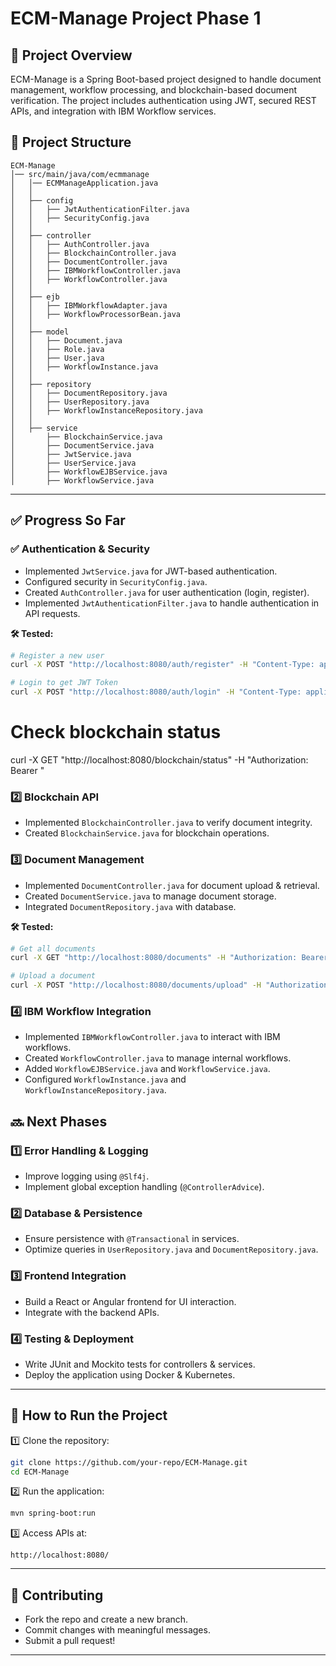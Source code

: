 # ECM-Manage Project Phase 1

## 📌 **Project Overview**
ECM-Manage is a Spring Boot-based project designed to handle document management, workflow processing, and blockchain-based document verification. The project includes authentication using JWT, secured REST APIs, and integration with IBM Workflow services.

## 📂 **Project Structure**

```
ECM-Manage
│── src/main/java/com/ecmmanage
│   │── ECMManageApplication.java
│   │
│   ├── config
│   │   ├── JwtAuthenticationFilter.java
│   │   ├── SecurityConfig.java
│   │
│   ├── controller
│   │   ├── AuthController.java
│   │   ├── BlockchainController.java
│   │   ├── DocumentController.java
│   │   ├── IBMWorkflowController.java
│   │   ├── WorkflowController.java
│   │
│   ├── ejb
│   │   ├── IBMWorkflowAdapter.java
│   │   ├── WorkflowProcessorBean.java
│   │
│   ├── model
│   │   ├── Document.java
│   │   ├── Role.java
│   │   ├── User.java
│   │   ├── WorkflowInstance.java
│   │
│   ├── repository
│   │   ├── DocumentRepository.java
│   │   ├── UserRepository.java
│   │   ├── WorkflowInstanceRepository.java
│   │
│   ├── service
│       ├── BlockchainService.java
│       ├── DocumentService.java
│       ├── JwtService.java
│       ├── UserService.java
│       ├── WorkflowEJBService.java
│       ├── WorkflowService.java
```

---

## ✅ **Progress So Far**

###  ✅ **Authentication & Security**
- Implemented `JwtService.java` for JWT-based authentication.
- Configured security in `SecurityConfig.java`.
- Created `AuthController.java` for user authentication (login, register).
- Implemented `JwtAuthenticationFilter.java` to handle authentication in API requests.

**🛠️ Tested:**
```sh
# Register a new user
curl -X POST "http://localhost:8080/auth/register" -H "Content-Type: application/json" -d '{"username": "newuser", "password": "password123", "role": "USER"}'

# Login to get JWT Token
curl -X POST "http://localhost:8080/auth/login" -H "Content-Type: application/json" -d '{"username": "newuser", "password": "password123"}'
```
# Check blockchain status
curl -X GET "http://localhost:8080/blockchain/status" -H "Authorization: Bearer <TOKEN>"

### 2️⃣ **Blockchain API**
- Implemented `BlockchainController.java` to verify document integrity.
- Created `BlockchainService.java` for blockchain operations.


### 3️⃣ **Document Management**
- Implemented `DocumentController.java` for document upload & retrieval.
- Created `DocumentService.java` to manage document storage.
- Integrated `DocumentRepository.java` with database.

**🛠️ Tested:**
```sh
# Get all documents
curl -X GET "http://localhost:8080/documents" -H "Authorization: Bearer <TOKEN>"

# Upload a document
curl -X POST "http://localhost:8080/documents/upload" -H "Authorization: Bearer <TOKEN>" -F "file=@C:\path\to\file.pdf"
```

### 4️⃣ **IBM Workflow Integration**
- Implemented `IBMWorkflowController.java` to interact with IBM workflows.
- Created `WorkflowController.java` to manage internal workflows.
- Added `WorkflowEJBService.java` and `WorkflowService.java`.
- Configured `WorkflowInstance.java` and `WorkflowInstanceRepository.java`.


## 🔜 **Next Phases**

### 1️⃣ **Error Handling & Logging**
- Improve logging using `@Slf4j`.
- Implement global exception handling (`@ControllerAdvice`).

### 2️⃣ **Database & Persistence**
- Ensure persistence with `@Transactional` in services.
- Optimize queries in `UserRepository.java` and `DocumentRepository.java`.

### 3️⃣ **Frontend Integration**
- Build a React or Angular frontend for UI interaction.
- Integrate with the backend APIs.

### 4️⃣ **Testing & Deployment**
- Write JUnit and Mockito tests for controllers & services.
- Deploy the application using Docker & Kubernetes.

---

## 🚀 **How to Run the Project**

1️⃣ Clone the repository:
```sh
git clone https://github.com/your-repo/ECM-Manage.git
cd ECM-Manage
```

2️⃣ Run the application:
```sh
mvn spring-boot:run
```

3️⃣ Access APIs at:
```
http://localhost:8080/
```

---

## 📌 **Contributing**
- Fork the repo and create a new branch.
- Commit changes with meaningful messages.
- Submit a pull request!

---


